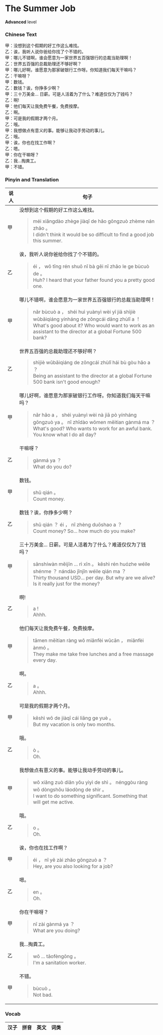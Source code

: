 # The Summer Job
**Advanced** level
### Chinese Text
甲：没想到这个假期的好工作这么难找。<br />乙：诶，我听人说你爸给你找了个不错的。<br />甲：哪儿不错啊，谁会愿意为一家世界五百强银行的总裁当助理啊！<br />乙：世界五百强的总裁助理还不够好啊？<br />甲：哪儿好啊，谁愿意为那家破银行工作呀。你知道我们每天干嘛吗？<br />乙：干嘛呀？<br />甲：数钱。<br />乙：数钱？诶，你挣多少啊？<br />甲：三十万美金... 日薪。可是人活着为了什么？难道仅仅为了钱吗？<br />乙：啊!<br />甲：他们每天让我免费午餐，免费按摩。<br />乙：啊。<br />甲：可是我的假期才两个月。<br />乙：哦。<br />甲：我想做点有意义的事。能够让我动手劳动的事儿。<br />乙：哦。<br />甲：诶，你也在找工作啊？<br />乙：嗯。<br />甲：你在干嘛呀？<br />乙：我...掏粪工。<br />甲：不错。

### Pinyin and Translation
|说人|句子|
|----|----|
|甲|没想到这个假期的好工作这么难找。<blockquote>méi xiǎngdào zhège jiàqī de hǎo gōngzuò zhème nán zhǎo 。<br />I didn't think it would be so difficult to find a good job this summer.</blockquote>|
|乙|诶，我听人说你爸给你找了个不错的。<blockquote>éi ， wǒ tīng rén shuō nǐ bà gěi nǐ zhǎo le ge bùcuò de 。<br />Huh? I heard that your father found you a pretty good one.</blockquote>|
|甲|哪儿不错啊，谁会愿意为一家世界五百强银行的总裁当助理啊！<blockquote>nǎr bùcuò a ， shéi huì yuànyì wèi yī jiā shìjiè wǔbǎiqiáng yínháng de zǒngcái dāng zhùlǐ a ！<br />What's good about it? Who would want to work as an assistant to the director at a global Fortune 500 bank?</blockquote>|
|乙|世界五百强的总裁助理还不够好啊？<blockquote>shìjiè wǔbǎiqiáng de zǒngcái zhùlǐ hái bù gòu hǎo a ？<br />Being an assistant to the director at a global Fortune 500 bank isn't good enough?</blockquote>|
|甲|哪儿好啊，谁愿意为那家破银行工作呀。你知道我们每天干嘛吗？<blockquote>nǎr hǎo a ， shéi yuànyì wèi nà jiā pò yínháng gōngzuò ya 。 nǐ zhīdào wǒmen měitian gànmá ma ？<br />What's good? Who wants to work for an awful bank. You know what I do all day?</blockquote>|
|乙|干嘛呀？<blockquote>gànmá ya ？<br />What do you do?</blockquote>|
|甲|数钱。<blockquote>shǔ qián 。<br />Count money.</blockquote>|
|乙|数钱？诶，你挣多少啊？<blockquote>shǔ qián ？ éi ， nǐ zhèng duōshao a ？<br />Count money? So... how much do you make?</blockquote>|
|甲|三十万美金... 日薪。可是人活着为了什么？难道仅仅为了钱吗？<blockquote>sānshíwàn měijīn ... rì xīn 。 kěshì rén huózhe wéile shénme ？ nándào jǐnjǐn wéile qián ma ？<br />Thirty thousand USD... per day. But why are we alive? Is it really just for the money?</blockquote>|
|乙|啊!<blockquote>a !<br />Ahhh.</blockquote>|
|甲|他们每天让我免费午餐，免费按摩。<blockquote>tāmen měitian ràng wǒ miǎnfèi wǔcān ， miǎnfèi ànmó 。<br />They make me take free lunches and a free massage every day.</blockquote>|
|乙|啊。<blockquote>a 。<br />Ahhh.</blockquote>|
|甲|可是我的假期才两个月。<blockquote>kěshì wǒ de jiàqī cái liǎng ge yuè 。<br />But my vacation is only two months.</blockquote>|
|乙|哦。<blockquote>ò 。<br />Oh.</blockquote>|
|甲|我想做点有意义的事。能够让我动手劳动的事儿。<blockquote>wǒ xiǎng zuò diǎn yǒu yìyì de shì 。 nénggòu ràng wǒ dòngshǒu láodòng de shìr 。<br />I want to do something significant. Something that will get me active.</blockquote>|
|乙|哦。<blockquote>o 。<br />Oh.</blockquote>|
|甲|诶，你也在找工作啊？<blockquote>éi ， nǐ yě zài zhǎo gōngzuò a ？<br />Hey, are you also looking for a job?</blockquote>|
|乙|嗯。<blockquote>en 。<br />Oh.</blockquote>|
|甲|你在干嘛呀？<blockquote>nǐ zài gànmá ya ？<br />What are you doing?</blockquote>|
|乙|我...掏粪工。<blockquote>wǒ ... tāofèngōng 。<br />I'm a sanitation worker.</blockquote>|
|甲|不错。<blockquote>bùcuò 。<br />Not bad.</blockquote>|
### Vocab
|汉子|拼音|英文|词类|
|----|----|----|----|
